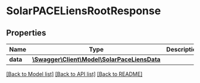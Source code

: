 # SolarPACELiensRootResponse

## Properties
Name | Type | Description | Notes
------------ | ------------- | ------------- | -------------
**data** | [**\Swagger\Client\Model\SolarPaceLiensData**](SolarPaceLiensData.md) |  | [optional] 

[[Back to Model list]](../../README.md#documentation-for-models) [[Back to API list]](../../README.md#documentation-for-api-endpoints) [[Back to README]](../../README.md)

